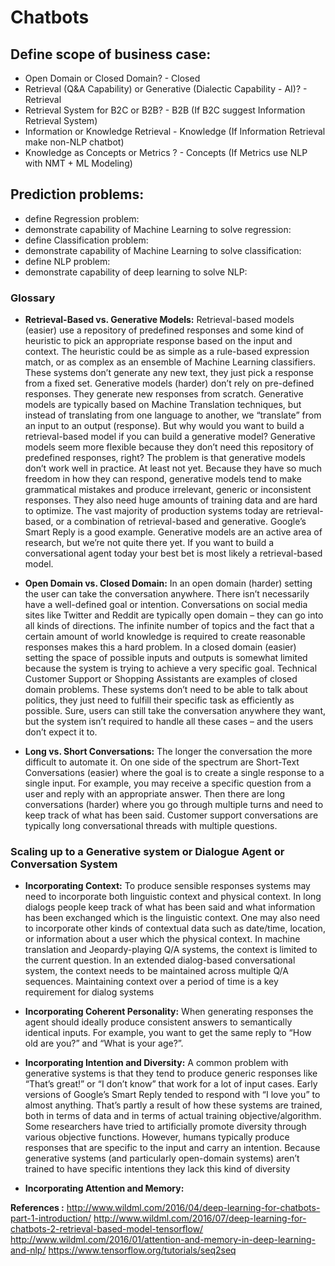# Chatbots

## **Define scope of business case:**
* Open Domain or Closed Domain? - Closed
* Retrieval (Q&A Capability) or Generative (Dialectic Capability - AI)? - Retrieval
* Retrieval System for B2C or B2B? - B2B (If B2C suggest Information Retrieval System)
* Information or Knowledge Retrieval - Knowledge (If Information Retrieval make non-NLP chatbot)
* Knowledge as Concepts or Metrics ? - Concepts (If Metrics use NLP with NMT + ML Modeling)

## **Prediction problems:**
* define Regression problem:
* demonstrate capability of Machine Learning to solve regression:
* define Classification problem:
* demonstrate capability of Machine Learning to solve classification:
* define NLP problem: 
* demonstrate capability of deep learning to solve NLP:


### Glossary
* **Retrieval-Based vs. Generative Models:**
Retrieval-based models (easier) use a repository of predefined responses and some kind of heuristic to pick an appropriate response based on the input and context. The heuristic could be as simple as a rule-based expression match, or as complex as an ensemble of Machine Learning classifiers. These systems don’t generate any new text, they just pick a response from a fixed set.
Generative models (harder) don’t rely on pre-defined responses. They generate new responses from scratch. Generative models are typically based on Machine Translation techniques, but instead of translating from one language to another, we “translate” from an input to an output (response).
But why would you want to build a retrieval-based model if you can build a generative model? Generative models seem more flexible because they don’t need this repository of predefined responses, right?
The problem is that generative models don’t work well in practice. At least not yet. Because they have so much freedom in how they can respond, generative models tend to make grammatical mistakes and produce irrelevant, generic or inconsistent responses. They also need huge amounts of training data and are hard to optimize. The vast majority of production systems today are retrieval-based, or a combination of retrieval-based and generative. Google’s Smart Reply is a good example. Generative models are an active area of research, but we’re not quite there yet. If you want to build a conversational agent today your best bet is most likely a retrieval-based model.

* **Open Domain vs. Closed Domain:**
In an open domain (harder) setting the user can take the conversation anywhere. There isn’t necessarily have a well-defined goal or intention. Conversations on social media sites like Twitter and Reddit are typically open domain – they can go into all kinds of directions. The infinite number of topics and the fact that a certain amount of world knowledge is required to create reasonable responses makes this a hard problem.
In a closed domain (easier) setting the space of possible inputs and outputs is somewhat limited because the system is trying to achieve a very specific goal. Technical Customer Support or Shopping Assistants are examples of closed domain problems. These systems don’t need to be able to talk about politics, they just need to fulfill their specific task as efficiently as possible. Sure, users can still take the conversation anywhere they want, but the system isn’t required to handle all these cases – and the users don’t expect it to.

* **Long vs. Short Conversations:**
The longer the conversation the more difficult to automate it. On one side of the spectrum are Short-Text Conversations (easier) where the goal is to create a single response to a single input. For example, you may receive a specific question from a user and reply with an appropriate answer. Then there are long conversations (harder) where you go through multiple turns and need to keep track of what has been said. Customer support conversations are typically long conversational threads with multiple questions.

### Scaling up to a Generative system or Dialogue Agent or Conversation System 
* **Incorporating Context:**
To produce sensible responses systems may need to incorporate both linguistic context and physical context. 
In long dialogs people keep track of what has been said and what information has been exchanged which is the linguistic context.
One may also need to incorporate other kinds of contextual data such as date/time, location, or information about a user which the physical context.
In machine translation and Jeopardy-playing Q/A systems, the context is limited to the current question. In an extended dialog-based conversational system, the context needs to be maintained across multiple Q/A sequences. Maintaining context over a period of time is a key requirement for dialog systems

* **Incorporating Coherent Personality:**
When generating responses the agent should ideally produce consistent answers to semantically identical inputs. For example, you want to get the same reply to “How old are you?” and “What is your age?”. 

* **Incorporating Intention and Diversity:**
A common problem with generative systems is that they tend to produce generic responses like “That’s great!” or “I don’t know” that work for a lot of input cases. Early versions of Google’s Smart Reply tended to respond with “I love you” to almost anything. That’s partly a result of how these systems are trained, both in terms of data and in terms of actual training objective/algorithm. Some researchers have tried to artificially promote diversity through various objective functions. However, humans typically produce responses that are specific to the input and carry an intention. Because generative systems (and particularly open-domain systems) aren’t trained to have specific intentions they lack this kind of diversity

* **Incorporating Attention and Memory:**



**References :**
http://www.wildml.com/2016/04/deep-learning-for-chatbots-part-1-introduction/
http://www.wildml.com/2016/07/deep-learning-for-chatbots-2-retrieval-based-model-tensorflow/
http://www.wildml.com/2016/01/attention-and-memory-in-deep-learning-and-nlp/
https://www.tensorflow.org/tutorials/seq2seq
